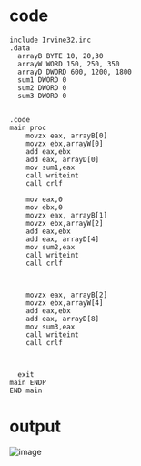 # code 
```
include Irvine32.inc
.data
  arrayB BYTE 10, 20,30
  arrayW WORD 150, 250, 350 
  arrayD DWORD 600, 1200, 1800 
  sum1 DWORD 0
  sum2 DWORD 0
  sum3 DWORD 0


.code
main proc
	movzx eax, arrayB[0]
	movzx ebx,arrayW[0]
	add eax,ebx
	add eax, arrayD[0]
	mov sum1,eax
	call writeint
	call crlf

	mov eax,0
	mov ebx,0
	movzx eax, arrayB[1]
	movzx ebx,arrayW[2]
	add eax,ebx
	add eax, arrayD[4]
	mov sum2,eax
	call writeint
	call crlf



	movzx eax, arrayB[2]
	movzx ebx,arrayW[4]
	add eax,ebx
	add eax, arrayD[8]
	mov sum3,eax
	call writeint
	call crlf



  exit
main ENDP
END main

```
# output
![image](https://github.com/user-attachments/assets/8c9d2fd4-baeb-4eec-90a7-0fadbc2dc9c1)

